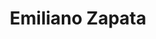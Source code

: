 ---
layout: project
order: 7
title: Emiliano Zapata
desc: Exploring the life of Mexico's famous revolutionary and champion of agrarianism.
type: Schoolwork
language: "HTML/CSS"
main_image_url: "/assets/images/projects/zapata.png"
link: "https://zapata.oliviachang.me"
goto_text: "Go to website"
---